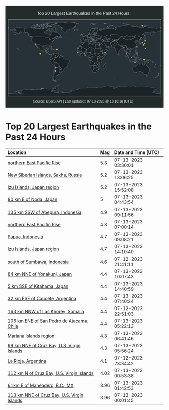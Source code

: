 ![Map](./map.png)

# Top 20 Largest Earthquakes in the Past 24 Hours

| Location | Mag | Date and Time (UTC) |
|:---|:---|:---|
| [northern East Pacific Rise](https://earthquake.usgs.gov/earthquakes/eventpage/us7000kfbf) | 5.3 | 07-13-2023 03:30:01 |
| [New Siberian Islands, Sakha, Russia](https://earthquake.usgs.gov/earthquakes/eventpage/us7000kffm) | 5.2 | 07-13-2023 13:06:25 |
| [Izu Islands, Japan region](https://earthquake.usgs.gov/earthquakes/eventpage/us7000kfhs) | 5.2 | 07-13-2023 15:52:08 |
| [80 km E of Noda, Japan](https://earthquake.usgs.gov/earthquakes/eventpage/us7000kfbs) | 5 | 07-13-2023 04:43:54 |
| [135 km SSW of Abepura, Indonesia](https://earthquake.usgs.gov/earthquakes/eventpage/us7000kfdc) | 4.9 | 07-13-2023 09:11:56 |
| [northern East Pacific Rise](https://earthquake.usgs.gov/earthquakes/eventpage/us7000kfch) | 4.8 | 07-13-2023 07:00:14 |
| [Papua, Indonesia](https://earthquake.usgs.gov/earthquakes/eventpage/us7000kfdb) | 4.7 | 07-13-2023 09:08:21 |
| [Izu Islands, Japan region](https://earthquake.usgs.gov/earthquakes/eventpage/us7000kfg1) | 4.7 | 07-13-2023 14:10:40 |
| [south of Sumbawa, Indonesia](https://earthquake.usgs.gov/earthquakes/eventpage/us7000kf9t) | 4.6 | 07-12-2023 21:41:11 |
| [84 km NNE of Yonakuni, Japan](https://earthquake.usgs.gov/earthquakes/eventpage/us7000kfdj) | 4.4 | 07-13-2023 10:07:43 |
| [5 km SSE of Kitahama, Japan](https://earthquake.usgs.gov/earthquakes/eventpage/us7000kfg6) | 4.4 | 07-13-2023 14:40:59 |
| [32 km ESE of Caucete, Argentina](https://earthquake.usgs.gov/earthquakes/eventpage/us7000kfcx) | 4.4 | 07-13-2023 07:40:24 |
| [163 km NNW of Las Khorey, Somalia](https://earthquake.usgs.gov/earthquakes/eventpage/us7000kfa4) | 4.4 | 07-12-2023 22:51:03 |
| [106 km ENE of San Pedro de Atacama, Chile](https://earthquake.usgs.gov/earthquakes/eventpage/us7000kfby) | 4.4 | 07-13-2023 05:22:13 |
| [Mariana Islands region](https://earthquake.usgs.gov/earthquakes/eventpage/us7000kfcf) | 4.3 | 07-13-2023 06:41:46 |
| [99 km NNE of Cruz Bay, U.S. Virgin Islands](https://earthquake.usgs.gov/earthquakes/eventpage/pr2023194003) | 4.3 | 07-13-2023 05:56:24 |
| [La Rioja, Argentina](https://earthquake.usgs.gov/earthquakes/eventpage/us7000kfaa) | 4.1 | 07-12-2023 23:34:42 |
| [112 km N of Cruz Bay, U.S. Virgin Islands](https://earthquake.usgs.gov/earthquakes/eventpage/pr2023194002) | 4.02 | 07-13-2023 00:53:38 |
| [61km E of Maneadero, B.C., MX](https://earthquake.usgs.gov/earthquakes/eventpage/ci39611306) | 3.96 | 07-13-2023 01:42:53 |
| [113 km NNE of Cruz Bay, U.S. Virgin Islands](https://earthquake.usgs.gov/earthquakes/eventpage/pr2023194000) | 3.96 | 07-13-2023 00:01:45 |
